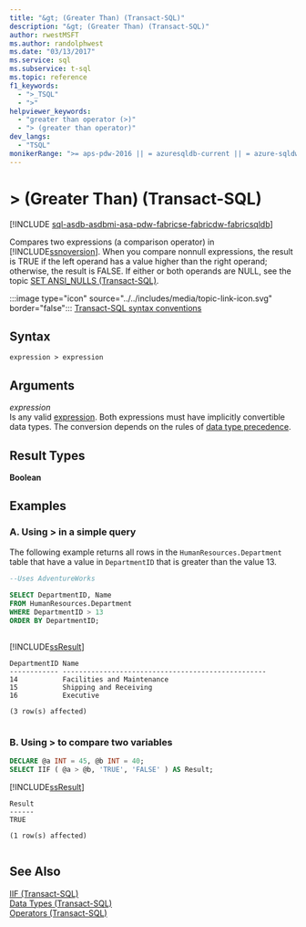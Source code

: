```yaml
---
title: "&gt; (Greater Than) (Transact-SQL)"
description: "&gt; (Greater Than) (Transact-SQL)"
author: rwestMSFT
ms.author: randolphwest
ms.date: "03/13/2017"
ms.service: sql
ms.subservice: t-sql
ms.topic: reference
f1_keywords:
  - ">_TSQL"
  - ">"
helpviewer_keywords:
  - "greater than operator (>)"
  - "> (greater than operator)"
dev_langs:
  - "TSQL"
monikerRange: ">= aps-pdw-2016 || = azuresqldb-current || = azure-sqldw-latest || >= sql-server-2016 || >= sql-server-linux-2017 || = azuresqldb-mi-current || =fabric"
---
```

# &gt; (Greater Than) (Transact-SQL)
[!INCLUDE [sql-asdb-asdbmi-asa-pdw-fabricse-fabricdw-fabricsqldb](../../includes/applies-to-version/sql-asdb-asdbmi-asa-pdw-fabricse-fabricdw-fabricsqldb.md)]

  Compares two expressions (a comparison operator) in [!INCLUDE[ssnoversion](../../includes/ssnoversion-md.md)]. When you compare nonnull expressions, the result is TRUE if the left operand has a value higher than the right operand; otherwise, the result is FALSE. If either or both operands are NULL, see the topic [SET ANSI_NULLS &#40;Transact-SQL&#41;](../../t-sql/statements/set-ansi-nulls-transact-sql.md).  
  
 :::image type="icon" source="../../includes/media/topic-link-icon.svg" border="false"::: [Transact-SQL syntax conventions](../../t-sql/language-elements/transact-sql-syntax-conventions-transact-sql.md)  
  
## Syntax  
  
```syntaxsql
expression > expression  
```  
  
## Arguments
 *expression*  
 Is any valid [expression](../../t-sql/language-elements/expressions-transact-sql.md). Both expressions must have implicitly convertible data types. The conversion depends on the rules of [data type precedence](../../t-sql/data-types/data-type-precedence-transact-sql.md).  
  
## Result Types  
 **Boolean**  
  
## Examples  
  
### A. Using > in a simple query  
 The following example returns all rows in the `HumanResources.Department` table that have a value in `DepartmentID` that is greater than the value 13.  
  
```sql  
--Uses AdventureWorks  
  
SELECT DepartmentID, Name  
FROM HumanResources.Department  
WHERE DepartmentID > 13  
ORDER BY DepartmentID;  
  
```  
  
 [!INCLUDE[ssResult](../../includes/ssresult-md.md)]  
  
```  
DepartmentID Name  
------------ --------------------------------------------------  
14           Facilities and Maintenance  
15           Shipping and Receiving  
16           Executive  
  
(3 row(s) affected)  
  
```  
  
### B. Using > to compare two variables  
  
```sql  
DECLARE @a INT = 45, @b INT = 40;  
SELECT IIF ( @a > @b, 'TRUE', 'FALSE' ) AS Result;  
```  
  
 [!INCLUDE[ssResult](../../includes/ssresult-md.md)]  
  
```  
Result  
------  
TRUE  
  
(1 row(s) affected)  
  
```  
  
## See Also  
 [IIF &#40;Transact-SQL&#41;](../../t-sql/functions/logical-functions-iif-transact-sql.md)   
 [Data Types &#40;Transact-SQL&#41;](../../t-sql/data-types/data-types-transact-sql.md)   
 [Operators &#40;Transact-SQL&#41;](../../t-sql/language-elements/operators-transact-sql.md)  
  
  
